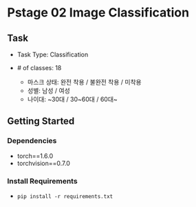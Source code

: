 # Pstage 02 Image Classification

## Task

- Task Type: Classification

- \# of classes: 18

  - 마스크 상태: 완전 착용 / 불완전 착용 / 미착용
  - 성별: 남성 / 여성
  - 나이대: ~30대 / 30~60대 / 60대~

  



## Getting Started    

### Dependencies
- torch==1.6.0
- torchvision==0.7.0                                                              

### Install Requirements
- `pip install -r requirements.txt`

